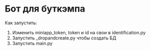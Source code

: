 # Бот для буткэмпа 

Как запустить:

1. Изменить miniapp_token, token и id на свои в identification.py
2. Запустить _dropandcreate.py чтобы создать БД
3. Запустить main.py

